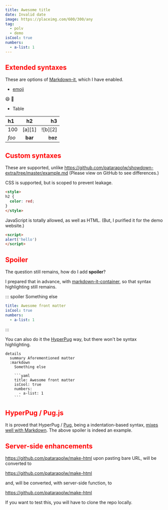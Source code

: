 ```yaml
---
title: Awesome title
date: Invalid date
image: https://placeimg.com/600/300/any
tag:
  - polv
  - demo
isCool: true
numbers:
  - a-list: 1
---
```

## Extended syntaxes

These are options of [Markdown-it](https://github.com/markdown-it/markdown-it), which I have enabled.

- [emoji](https://github.com/markdown-it/markdown-it-emoji)

:smile: :100:

- Table

| h1    |    h2   |      h3 |
|:------|:-------:|--------:|
| 100   | [a][1]  | ![b][2] |
| *foo* | **bar** | ~~baz~~ |

<!-- excerpt -->

## Custom syntaxes

These are supported, unlike <https://github.com/patarapolw/showdown-extra/tree/master/example.md> (Please view on GitHub to see differences.)

CSS is supported, but is scoped to prevent leakage.

```html
<style>
h2 {
  color: red;
}
</style>
```

<style>
h2 {
  color: red;
}
</style>

JavaScript is totally allowed, as well as HTML. (But, I purified it for the demo website.)

```html
<script>
alert('hello')
</script>
```

## Spoiler

The question still remains, how do I add **spoiler**?

I prepared that in advance, with [markdown-it-container](https://github.com/markdown-it/markdown-it-container), so that syntax highlighting still remains.

::: spoiler
Something else

```yaml
title: Awesome front matter
isCool: true
numbers:
  - a-list: 1
```

:::

You can also do it the [HyperPug](https://github.com/patarapolw/hyperpug) way, but there won't be syntax highlighting.

```pug parsed
details
  summary Aforementioned matter
  :markdown
    Something else

    ```yaml
    title: Awesome front matter
    isCool: true
    numbers:
      - a-list: 1
    ```
```

## HyperPug / Pug.js

It is proved that HyperPug / [Pug](https://pugjs.org/api/getting-started.html), being a indentation-based syntax, [mixes well with Markdown](https://dev.to/patarapolw/pug-with-markdown-is-magic-yet-underrated-4dla). The above spoiler is indeed an example.

## Server-side enhancements

https://github.com/patarapolw/make-html upon pasting bare URL, will be converted to

<x-card>
  <a href="https://github.com/patarapolw/make-html" target="_blank" rel="noopener noreferrer">
    https://github.com/patarapolw/make-html
  </a>
</x-card>

and, will be converted, with server-side function, to

<x-card>
  <a href="https://github.com/patarapolw/make-html" target="_blank" rel="noopener noreferrer"
    data-image="https://avatars3.githubusercontent.com/u/21255931?s=400&v=4",
    data-title="patarapolw/make-html"
    data-description="Make HTML from Markdown or Hyperpug. Contribute to patarapolw/make-html development by creating an account on GitHub."
  >
    https://github.com/patarapolw/make-html
  </a>
</x-card>

If you want to test this, you will have to clone the repo locally.
